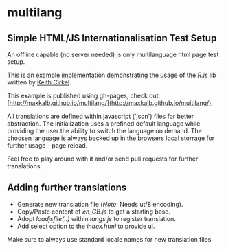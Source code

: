 # multilang
## Simple HTML/JS Internationalisation Test Setup

An offline capable (no server needed) js only multilanguage html page test setup.

This is an example implementation demonstrating the usage of the _R.js_ lib written by [Keith Cirkel](https://github.com/keithamus).

This example is published using gh-pages, check out: [http://maxkalb.github.io/multilang/](http://maxkalb.github.io/multilang/).

All translations are defined within javascript ('json') files for better abstraction. The initialization uses a prefined default language while providing the user the ability to switch the language on demand. The choosen language is always backed up in the browsers local storrage for further usage - page reload. 

Feel free to play around with it and/or send pull requests for further translations.

## Adding further translations

- Generate new translation file (_Note_: Needs utf8 encoding).
- Copy/Paste content of _en_GB.js_ to get a starting base.
- Adopt _loadjsfile(..)_ within _langs.js_ to register translation.
- Add select option to the _index.html_ to provide ui. 

Make sure to always use standard locale names for new translation files. 

